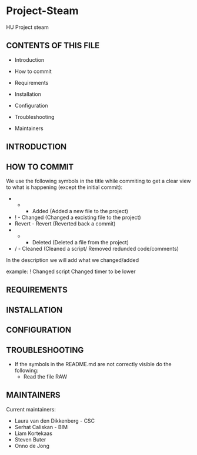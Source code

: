 # Project-Steam
HU Project steam

CONTENTS OF THIS FILE
---------------------

 * Introduction
 * How to commit
 * Requirements
 * Installation
 * Configuration
 * Troubleshooting

 * Maintainers

INTRODUCTION
------------


HOW TO COMMIT
---------------
We use the following symbols in the title while commiting to get a clear view to what is happening (except the initial commit):

* + - Added (Added a new file to the project)
* ! - Changed (Changed a excisting file to the project)
* Revert - Revert (Reverted back a commit)
* - - Deleted (Deleted a file from the project)
* / - Cleaned (Cleaned a script/ Removed redunded code/comments)

In the description we will add what we changed/added

example:
! Changed script
  Changed timer to be lower
  

REQUIREMENTS
------------


INSTALLATION
------------


CONFIGURATION
-------------


TROUBLESHOOTING
---------------
* If the symbols in the README.md are not correctly visible do the following:
  - Read the file RAW


MAINTAINERS
-----------

Current maintainers:
* Laura van den Dikkenberg - CSC
* Serhat Caliskan - BIM
* Liam Kortekaas
* Steven Buter
* Onno de Jong
